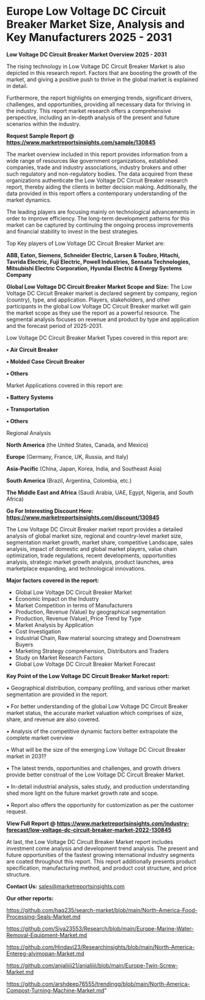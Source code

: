 # Europe Low Voltage DC Circuit Breaker Market Size, Analysis and Key Manufacturers 2025 - 2031

<Strong> Low Voltage DC Circuit Breaker Market Overview 2025 - 2031</strong>

The rising technology in Low Voltage DC Circuit Breaker Market is also depicted in this research report. Factors that are boosting the growth of the market, and giving a positive push to thrive in the global market is explained in detail.

Furthermore, the report highlights on emerging trends, significant drivers, challenges, and opportunities, providing all necessary data for thriving in the industry. This report market research offers a comprehensive perspective, including an in-depth analysis of the present and future scenarios within the industry.

<strong>Request Sample Report @ <a href=https://www.marketreportsinsights.com/sample/130845>https://www.marketreportsinsights.com/sample/130845</a></strong>

The market overview included in this report provides information from a wide range of resources like government organizations, established companies, trade and industry associations, industry brokers and other such regulatory and non-regulatory bodies. The data acquired from these organizations authenticate the Low Voltage DC Circuit Breaker research report, thereby aiding the clients in better decision making. Additionally, the data provided in this report offers a contemporary understanding of the market dynamics.

The leading players are focusing mainly on technological advancements in order to improve efficiency. The long-term development patterns for this market can be captured by continuing the ongoing process improvements and financial stability to invest in the best strategies.

Top Key players of Low Voltage DC Circuit Breaker Market are:

<strong>ABB, Eaton, Siemens, Schneider Electric, Larsen & Toubro, Hitachi, Tavrida Electric, Fuji Electric, Powell Industries, Sensata Technologies, Mitsubishi Electric Corporation, Hyundai Electric & Energy Systems Company</strong>

<strong><b>Global Low Voltage DC Circuit Breaker Market Scope and Size:</b></strong>
The Low Voltage DC Circuit Breaker market is declared segment by company, region (country), type, and application. Players, stakeholders, and other participants in the global Low Voltage DC Circuit Breaker market will gain the market scope as they use the report as a powerful resource. The segmental analysis focuses on revenue and product by type and application and the forecast period of 2025-2031.

Low Voltage DC Circuit Breaker Market Types covered in this report are:

<strong>• Air Circuit Breaker

• Molded Case Circuit Breaker

• Others</strong>

Market Applications covered in this report are:

<strong>• Battery Systems

• Transportation

• Others</strong> 

Regional Analysis

<strong>North America</strong> (the United States, Canada, and Mexico)

<strong>Europe</strong> (Germany, France, UK, Russia, and Italy)

<strong>Asia-Pacific</strong> (China, Japan, Korea, India, and Southeast Asia)

<strong>South America</strong> (Brazil, Argentina, Colombia, etc.)

<strong>The Middle East and Africa</strong> (Saudi Arabia, UAE, Egypt, Nigeria, and South Africa)

<strong>Go For Interesting Discount Here: <a href=https://www.marketreportsinsights.com/discount/130845>https://www.marketreportsinsights.com/discount/130845</a></strong>

The Low Voltage DC Circuit Breaker market report provides a detailed analysis of global market size, regional and country-level market size, segmentation market growth, market share, competitive Landscape, sales analysis, impact of domestic and global market players, value chain optimization, trade regulations, recent developments, opportunities analysis, strategic market growth analysis, product launches, area marketplace expanding, and technological innovations.

<strong><b>Major factors covered in the report:</b></strong>
<ul>
  <li>Global Low Voltage DC Circuit Breaker Market </li>
  <li>Economic Impact on the Industry</li>
  <li>Market Competition in terms of Manufacturers</li>
  <li>Production, Revenue (Value) by geographical segmentation</li>
  <li>Production, Revenue (Value), Price Trend by Type</li>
  <li>Market Analysis by Application</li>
  <li>Cost Investigation</li>
  <li>Industrial Chain, Raw material sourcing strategy and Downstream Buyers</li>
  <li>Marketing Strategy comprehension, Distributors and Traders</li>
  <li>Study on Market Research Factors</li>
  <li>Global Low Voltage DC Circuit Breaker Market Forecast</li>
</ul>

<strong><b>Key Point of the Low Voltage DC Circuit Breaker Market report:</b></strong>

• Geographical distribution, company profiling, and various other market segmentation are provided in the report.

• For better understanding of the global Low Voltage DC Circuit Breaker market status, the accurate market valuation which comprises of size, share, and revenue are also covered.

• Analysis of the competitive dynamic factors better extrapolate the complete market overview

• What will be the size of the emerging Low Voltage DC Circuit Breaker market in 2031?

• The latest trends, opportunities and challenges, and growth drivers provide better construal of the Low Voltage DC Circuit Breaker Market.

• In-detail industrial analysis, sales study, and production understanding shed more light on the future market growth rate and scope.

• Report also offers the opportunity for customization as per the customer request.

<strong><b>View Full Report @ <a href=https://www.marketreportsinsights.com/industry-forecast/low-voltage-dc-circuit-breaker-market-2022-130845>https://www.marketreportsinsights.com/industry-forecast/low-voltage-dc-circuit-breaker-market-2022-130845</a></b></strong>


At last, the Low Voltage DC Circuit Breaker Market report includes investment come analysis and development trend analysis. The present and future opportunities of the fastest growing international industry segments are coated throughout this report. This report additionally presents product specification, manufacturing method, and product cost structure, and price structure.

<strong>Contact Us:</strong>
sales@marketreportsinsights.com

<strong>Our other reports:</strong>

<a href=https://github.com/haq235/search-market/blob/main/North-America-Food-Processing-Seals-Market.md>https://github.com/haq235/search-market/blob/main/North-America-Food-Processing-Seals-Market.md</a>

<a href=https://github.com/Siya23553/Research/blob/main/Europe-Marine-Water-Removal-Equipment-Market.md>https://github.com/Siya23553/Research/blob/main/Europe-Marine-Water-Removal-Equipment-Market.md</a>

<a href=https://github.com/Hindavi23/Researchinsights/blob/main/North-America-Entereg-alvimopan-Market.md>https://github.com/Hindavi23/Researchinsights/blob/main/North-America-Entereg-alvimopan-Market.md</a>

<a href=https://github.com/anjaliiii21/anjaliiii/blob/main/Europe-Twin-Screw-Market.md>https://github.com/anjaliiii21/anjaliiii/blob/main/Europe-Twin-Screw-Market.md</a>

<a href=https://github.com/arshdeep76555/trendingg/blob/main/North-America-Compost-Turning-Machine-Market.md>https://github.com/arshdeep76555/trendingg/blob/main/North-America-Compost-Turning-Machine-Market.md</a>"
